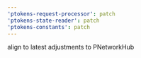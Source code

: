 ```yaml
---
'ptokens-request-processor': patch
'ptokens-state-reader': patch
'ptokens-constants': patch
---
```


align to latest adjustments to PNetworkHub
